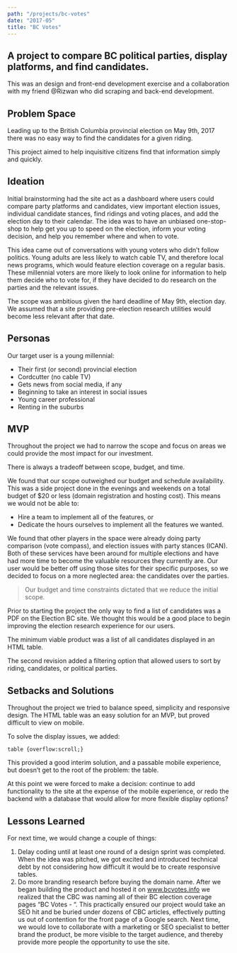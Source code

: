 ```yaml
---
path: "/projects/bc-votes"
date: "2017-05"
title: "BC Votes"
---
```


## A project to compare BC political parties, display platforms, and find candidates.

This was an design and front-end development exercise and a collaboration with my friend @Rizwan who did scraping and back-end development.

## Problem Space

Leading up to the British Columbia provincial election on May 9th, 2017 there was no easy way to find the candidates for a given riding.

This project aimed to help inquisitive citizens find that information simply and quickly.

## Ideation

Initial brainstorming had the site act as a dashboard where users could compare party platforms and candidates, view important election issues, individual candidate stances, find ridings and voting places, and add the election day to their calendar. The idea was to have an unbiased one-stop-shop to help get you up to speed on the election, inform your voting decision, and help you remember where and when to vote.

This idea came out of conversations with young voters who didn’t follow politics. Young adults are less likely to watch cable TV, and therefore local news programs, which would feature election coverage on a regular basis. These millennial voters are more likely to look online for information to help them decide who to vote for, if they have decided to do research on the parties and the relevant issues.

The scope was ambitious given the hard deadline of May 9th, election day. We assumed that a site providing pre-election research utilities would become less relevant after that date.

## Personas

Our target user is a young millennial:

* Their first (or second) provincial election
* Cordcutter (no cable TV)
* Gets news from social media, if any
* Beginning to take an interest in social issues
* Young career professional
* Renting in the suburbs

## MVP

Throughout the project we had to narrow the scope and focus on areas we could provide the most impact for our investment.

There is always a tradeoff between scope, budget, and time.

We found that our scope outweighed our budget and schedule availability. This was a side project done in the evenings and weekends on a total budget of $20 or less (domain registration and hosting cost). This means we would not be able to:

* Hire a team to implement all of the features, or
* Dedicate the hours ourselves to implement all the features we wanted.

We found that other players in the space were already doing party comparison (vote compass), and election issues with party stances (ICAN). Both of these services have been around for multiple elections and have had more time to become the valuable resources they currently are. Our user would be better off using those sites for their specific purposes, so we decided to focus on a more neglected area: the candidates over the parties.

> Our budget and time constraints dictated that we reduce the initial scope.

Prior to starting the project the only way to find a list of candidates was a PDF on the Election BC site. We thought this would be a good place to begin improving the election research experience for our users.

The minimum viable product was a list of all candidates displayed in an HTML table.

The second revision added a filtering option that allowed users to sort by riding, candidates, or political parties.

## Setbacks and Solutions

Throughout the project we tried to balance speed, simplicity and responsive design. The HTML table was an easy solution for an MVP, but proved difficult to view on mobile.

To solve the display issues, we added:

```
table {overflow:scroll;}
```

This provided a good interim solution, and a passable mobile experience, but doesn’t get to the root of the problem: the table.

At this point we were forced to make a decision: continue to add functionality to the site at the expense of the mobile experience, or redo the backend with a database that would allow for more flexible display options?

## Lessons Learned

For next time, we would change a couple of things:

1.  Delay coding until at least one round of a design sprint was completed. When the idea was pitched, we got excited and introduced technical debt by not considering how difficult it would be to create responsive tables.
2.  Do more branding research before buying the domain name. After we began building the product and hosted it on www.bcvotes.info we realized that the CBC was naming all of their BC election coverage pages “BC Votes - “. This practically ensured our project would take an SEO hit and be buried under dozens of CBC articles, effectively putting us out of contention for the front page of a Google search. Next time, we would love to collaborate with a marketing or SEO specialist to better brand the product, be more visible to the target audience, and thereby provide more people the opportunity to use the site.

